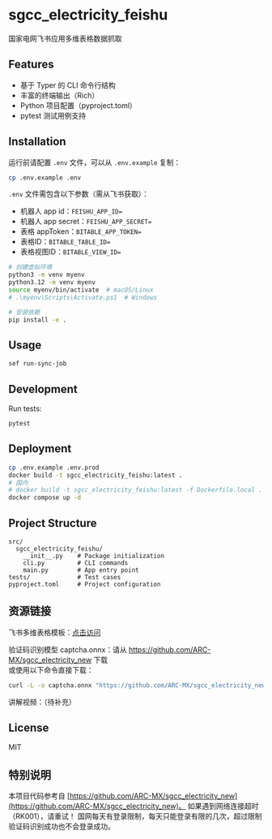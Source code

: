 # sgcc_electricity_feishu

国家电网飞书应用多维表格数据抓取

## Features

- 基于 Typer 的 CLI 命令行结构
- 丰富的终端输出（Rich）
- Python 项目配置（pyproject.toml）
- pytest 测试用例支持

## Installation

运行前请配置 `.env` 文件，可以从 `.env.example` 复制：

```bash
cp .env.example .env
```

`.env` 文件需包含以下参数（需从飞书获取）：

- 机器人 app id：`FEISHU_APP_ID=`
- 机器人 app secret：`FEISHU_APP_SECRET=`
- 表格 appToken：`BITABLE_APP_TOKEN=`
- 表格ID：`BITABLE_TABLE_ID=`
- 表格视图ID：`BITABLE_VIEW_ID=`

```bash
# 创建虚拟环境
python3 -m venv myenv
python3.12 -m venv myenv
source myenv/bin/activate  # macOS/Linux
# .\myenv\Scripts\Activate.ps1  # Windows

# 安装依赖
pip install -e .
```

## Usage

```bash
sef run-sync-job
```

## Development

Run tests:
```bash
pytest
```

## Deployment

```bash
cp .env.example .env.prod
docker build -t sgcc_electricity_feishu:latest .
# 国内 
# docker build -t sgcc_electricity_feishu:latest -f Dockerfile.local .
docker compose up -d
```

## Project Structure

```
src/
  sgcc_electricity_feishu/
    __init__.py    # Package initialization
    cli.py         # CLI commands
    main.py        # App entry point
tests/             # Test cases
pyproject.toml     # Project configuration
```

## 资源链接

飞书多维表格模板：[点击访问](https://enjqkboeqf.feishu.cn/base/O94YbicNVapkVdsuzgIcojx3nWh?from=from_copylink)

验证码识别模型 captcha.onnx：请从 https://github.com/ARC-MX/sgcc_electricity_new 下载  
或使用以下命令直接下载：
```bash
curl -L -o captcha.onnx "https://github.com/ARC-MX/sgcc_electricity_new/raw/refs/heads/master/scripts/captcha.onnx"
```

讲解视频：（待补充）

## License

MIT

## 特别说明

本项目代码参考自 [https://github.com/ARC-MX/sgcc_electricity_new](https://github.com/ARC-MX/sgcc_electricity_new)。
如果遇到网络连接超时（RK001），请重试！
国网每天有登录限制，每天只能登录有限的几次，超过限制验证码识别成功也不会登录成功。


